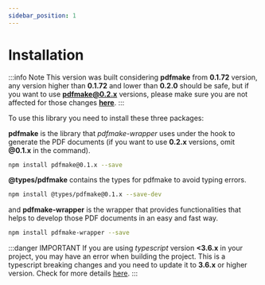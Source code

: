 ```yaml
---
sidebar_position: 1
---
```


# Installation

:::info Note
This version was built considering **pdfmake** from **0.1.72** version, any version higher than **0.1.72** and lower than **0.2.0** should be safe, but if you want to use **pdfmake@0.2.x** versions, please make sure you are not affected for those changes **[here](https://github.com/bpampuch/pdfmake/releases)**.
:::

To use this library you need to install these three packages:

**pdfmake** is the library that *pdfmake-wrapper* uses under the hook to generate the PDF documents (if you want to use **0.2.x** versions, omit **@0.1.x** in the command).

```bash
npm install pdfmake@0.1.x --save
```

**@types/pdfmake** contains the types for pdfmake to avoid typing errors.

```bash
npm install @types/pdfmake@0.1.x --save-dev
```

and **pdfmake-wrapper** is the wrapper that provides functionalities that helps to develop those PDF documents in an easy and fast way.

```bash
npm install pdfmake-wrapper --save
```

:::danger IMPORTANT
If you are using *typescript* version **<3.6.x** in your project, you may have an error when building the project. This is a typescript breaking changes and you need to update it to **3.6.x** or higher version. Check for more details [here](https://www.typescriptlang.org/docs/handbook/release-notes/typescript-3-7.html#class-field-mitigations).
:::
